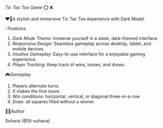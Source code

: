 *Tic Tac Toe Game* ⭕️ ❌️

❤️‍🔥A stylish and immersive Tic Tac Toe experience with Dark Mode!

💦*Features*

1. *Dark Mode Theme*: Immerse yourself in a sleek, dark-themed interface.
2. *Responsive Design*: Seamless gameplay across desktop, tablet, and mobile devices.
3. *Intuitive Gameplay*: Easy-to-use interface for a enjoyable gaming experience.
4. *Player Tracking*: Keep track of wins, losses, and draws.

🎮*Gameplay*

1. Players alternate turns.
2. X makes the first move.
3. Win conditions: horizontal, vertical, or diagonal three-in-a-row.
4. Draw: all squares filled without a winner.

👩‍💻*Author*

Suhana (@St-suhana)

